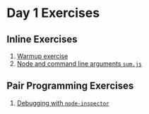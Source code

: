 # Day 1 Exercises

## Inline Exercises

1. [Warmup exercise](warmup.md)
1. [Node and command line arguments `sum.js`](sum.md)

## Pair Programming Exercises

1. [Debugging with `node-inspector`](debugging/README.md)
